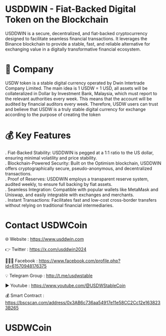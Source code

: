 # USDDWIN - Fiat-Backed Digital Token on the Blockchain

USDDWIN is a secure, decentralized, and fiat-backed cryptocurrency designed to facilitate seamless financial transactions. It leverages the Binance blockchain to provide a stable, fast, and reliable alternative for exchanging value in a digitally transformative financial ecosystem.
# 🔐 Company

USDW token is a stable digital currency operated by Dwin Intertrade Company Limited. The main idea is 1 USDW = 1 USD, all assets will be collateralized in Dollar by Investment Bank, Malaysia, which must report to the relevant authorities every week. This means that the account will be audited by financial auditors every week. Therefore, USDW users can trust and believe that USDW is a truly stable digital currency for exchange according to the purpose of creating the token

# 💰 Key Features
. Fiat-Backed Stability: USDDWIN is pegged at a 1:1 ratio to the US dollar, ensuring minimal volatility and price stability.<br>
. Blockchain-Powered Security: Built on the Optimism blockchain, USDDWIN offers cryptographically secure, pseudo-anonymous, and decentralized transactions.<br>
. Proof of Reserves: USDDWIN employs a transparent reserve system, audited weekly, to ensure full backing by fiat assets.<br>
. Seamless Integration: Compatible with popular wallets like MetaMask and Uniswap, and easily integrable with exchanges and merchants.<br>
. Instant Transactions: Facilitates fast and low-cost cross-border transfers without relying on traditional financial intermediaries.<br>

# Contact USDWCoin

🌐 Website : https://www.usddwin.com

👉 Twitter : https://x.com/usddwin2024

🧑‍🤝‍🧑 Facebook : https://www.facebook.com/profile.php?id=61570948176375

💡 Telegram Group : http://t.me/usdwstable

▶️ Youtube : https://www.youtube.com/@USDWStableCoin

💰 Smart Contract : https://bscscan.com/address/0x3AB6c736aa54917e11e58CC2Cc12e1638233B265

# USDWCoin
